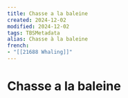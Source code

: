 ```yaml
---
title: Chasse a la baleine
created: 2024-12-02
modified: 2024-12-02
tags: TBSMetadata
alias: Chasse à la baleine
french:
- "[[21688 Whaling]]"
---
```

# Chasse a la baleine
